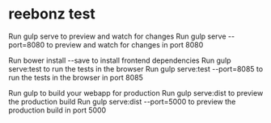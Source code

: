 # reebonz test

Run gulp serve to preview and watch for changes
Run gulp serve --port=8080 to preview and watch for changes in port 8080

Run bower install --save <package> to install frontend dependencies
Run gulp serve:test to run the tests in the browser
Run gulp serve:test --port=8085 to run the tests in the browser in port 8085

Run gulp to build your webapp for production
Run gulp serve:dist to preview the production build
Run gulp serve:dist --port=5000 to preview the production build in port 5000
